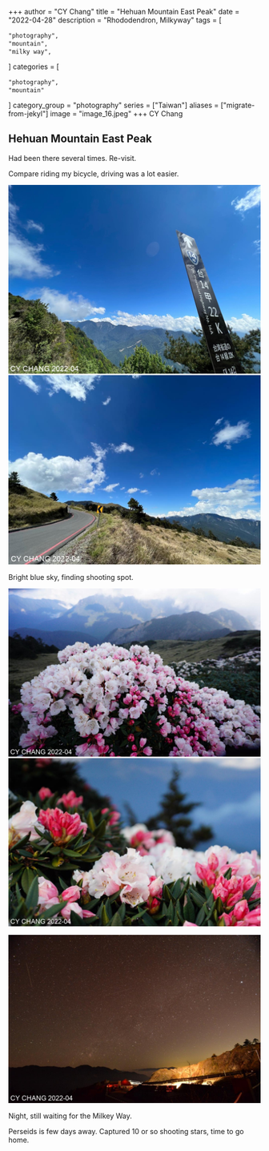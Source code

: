 +++
author = "CY Chang"
title = "Hehuan Mountain East Peak"
date = "2022-04-28"
description = "Rhododendron, Milkyway"
tags = [

    "photography",
    "mountain",
    "milky way",

]
categories = [

    "photography",
    "mountain"

]
category_group = "photography"
series = ["Taiwan"]
aliases = ["migrate-from-jekyl"]
image = "image_16.jpeg"
+++
CY Chang

## Hehuan Mountain East Peak

Had been there several times. Re-visit.

Compare riding my bicycle, driving was a lot easier.


![14-22K](image_1.jpeg)  ![Sky](image_3.jpeg)

Bright blue sky, finding shooting spot.

![](image_7.jpeg)  ![](image_8.jpeg)
 
![Milkey Way and Wuling](image_16.jpeg)

Night, still waiting for the Milkey Way.

Perseids is few days away. Captured 10 or so shooting stars, time to go home.

